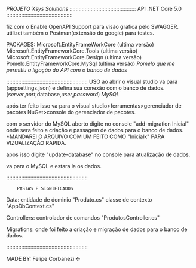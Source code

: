 *PROJETO Xsys Solutions* 
::::::::::::::::::::::::::::::::::::::::::::
	API .NET Core 5.0
::::::::::::::::::::::::::::::::::::::::::::

fiz com o Enable OpenAPI Support para visão grafica pelo SWAGGER.
utilizei também o Postman(extensão do google) para testes.

PACKAGES:
Microsoft.EntityFrameWorkCore	(ultima versão)
Microsoft.EntityFrameworkCore.Tools	(ultima versão)
Microsoft.EntityFrameworkCore.Design	(ultima versão)
Pomelo.EntityFrameworkCore.MySql	(ultima versão)
*Pomelo que me permitiu a ligação do API com o banco de dados* 

::::::::::::::::::::::::::::::::::::::::::::::::::::::
			USO
ao abrir o visual studio va para (appsettings.json)
e defina sua conexão com o banco de dados.
(*server*,*port*,database,*user*,*password*) *MySQL*

após ter feito isso va para o visual
studio>ferramentas>gerenciador de pacotes NuGet>console do gerenciador de pacotes.

com o servidor do MySQL aberto digite no console "add-migration Inicial"
 onde sera feito a criação e passagem de dados para o banco de dados.
*MANDAREI O ARQUIVO COM UM FEITO COMO "Inicialk" PARA VIZUALIZAÇÃO RAPIDA.

apos isso digite "update-database" no console para atualização de dados.

va para o MySQL e estara la os dados.



::::::::::::::::::::::::::::::::::::::::::::::::::::::

		PASTAS E SIGNIFICADOS

Data: entidade de dominio "Produto.cs"
      classe de contexto "AppDbContext.cs"

Controllers: controlador de comandos "ProdutosController.cs"
      
Migrations: onde foi feito a criação e migração de dados para o banco de dados.

::::::::::::::::::::::::::::::::::::::::::::::::::::::


MADE BY: Felipe Corbanezi ✣


